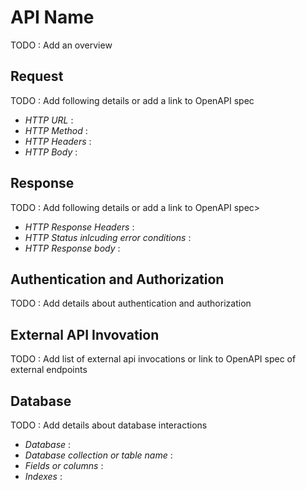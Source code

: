 # API Name

TODO : Add an overview


## Request
TODO : Add following details or add a link to OpenAPI spec
- *HTTP URL* : 
- *HTTP Method* :
- *HTTP Headers* :
- *HTTP Body* :


## Response
TODO : Add following details or add a link to OpenAPI spec>
- *HTTP Response Headers* : 
- *HTTP Status inlcuding error conditions* :
- *HTTP Response body* :


## Authentication and Authorization
TODO : Add details about authentication and authorization


## External API Invovation
TODO : Add list of external api invocations or link to OpenAPI spec of external endpoints

## Database
TODO : Add details about database interactions

- *Database* : 
- *Database collection or table name* : 
- *Fields or columns* : 
- *Indexes* : 

